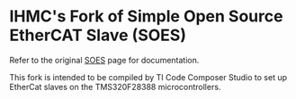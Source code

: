 IHMC's Fork of Simple Open Source EtherCAT Slave (SOES)
====

Refer to the original [SOES](https://github.com/OpenEtherCATsociety/SOES) page for documentation.

This fork is intended to be compiled by TI Code Composer Studio to set up EtherCat slaves on the TMS320F28388 microcontrollers.
